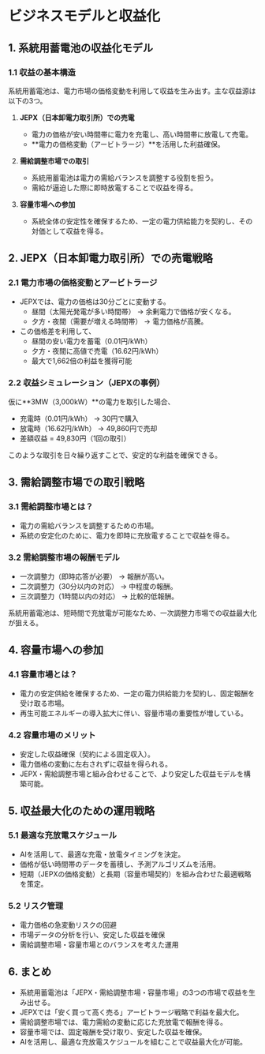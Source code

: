 # ビジネスモデルと収益化

## 1. 系統用蓄電池の収益化モデル

### 1.1 収益の基本構造

系統用蓄電池は、電力市場の価格変動を利用して収益を生み出す。主な収益源は以下の3つ。

1. **JEPX（日本卸電力取引所）での売電**
   - 電力の価格が安い時間帯に電力を充電し、高い時間帯に放電して売電。
   - **電力の価格変動（アービトラージ）**を活用した利益確保。

2. **需給調整市場での取引**
   - 系統用蓄電池は電力の需給バランスを調整する役割を担う。
   - 需給が逼迫した際に即時放電することで収益を得る。

3. **容量市場への参加**
   - 系統全体の安定性を確保するため、一定の電力供給能力を契約し、その対価として収益を得る。

## 2. JEPX（日本卸電力取引所）での売電戦略

### 2.1 電力市場の価格変動とアービトラージ

- JEPXでは、電力の価格は30分ごとに変動する。
  - 昼間（太陽光発電が多い時間帯） → 余剰電力で価格が安くなる。
  - 夕方・夜間（需要が増える時間帯） → 電力価格が高騰。
- この価格差を利用して、
  - 昼間の安い電力を蓄電（0.01円/kWh）
  - 夕方・夜間に高値で売電（16.62円/kWh）
  - 最大で1,662倍の利益を獲得可能

### 2.2 収益シミュレーション（JEPXの事例）

仮に**3MW（3,000kW）**の電力を取引した場合、
- 充電時（0.01円/kWh） → 30円で購入
- 放電時（16.62円/kWh） → 49,860円で売却
- 差額収益 = 49,830円（1回の取引）

このような取引を日々繰り返すことで、安定的な利益を確保できる。

## 3. 需給調整市場での取引戦略

### 3.1 需給調整市場とは？

- 電力の需給バランスを調整するための市場。
- 系統の安定化のために、電力を即時に充放電することで収益を得る。

### 3.2 需給調整市場の報酬モデル

- 一次調整力（即時応答が必要） → 報酬が高い。
- 二次調整力（30分以内の対応） → 中程度の報酬。
- 三次調整力（1時間以内の対応） → 比較的低報酬。

系統用蓄電池は、短時間で充放電が可能なため、一次調整力市場での収益最大化が狙える。

## 4. 容量市場への参加

### 4.1 容量市場とは？

- 電力の安定供給を確保するため、一定の電力供給能力を契約し、固定報酬を受け取る市場。
- 再生可能エネルギーの導入拡大に伴い、容量市場の重要性が増している。

### 4.2 容量市場のメリット

- 安定した収益確保（契約による固定収入）。
- 電力価格の変動に左右されずに収益を得られる。
- JEPX・需給調整市場と組み合わせることで、より安定した収益モデルを構築可能。

## 5. 収益最大化のための運用戦略

### 5.1 最適な充放電スケジュール

- AIを活用して、最適な充電・放電タイミングを決定。
- 価格が低い時間帯のデータを蓄積し、予測アルゴリズムを活用。
- 短期（JEPXの価格変動）と長期（容量市場契約）を組み合わせた最適戦略を策定。

### 5.2 リスク管理

- 電力価格の急変動リスクの回避
- 市場データの分析を行い、安定した収益を確保
- 需給調整市場・容量市場とのバランスを考えた運用

## 6. まとめ

- 系統用蓄電池は「JEPX・需給調整市場・容量市場」の3つの市場で収益を生み出せる。
- JEPXでは「安く買って高く売る」アービトラージ戦略で利益を最大化。
- 需給調整市場では、電力需給の変動に応じた充放電で報酬を得る。
- 容量市場では、固定報酬を受け取り、安定した収益を確保。
- AIを活用し、最適な充放電スケジュールを組むことで収益最大化が可能。 